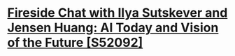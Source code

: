 # [Fireside Chat with Ilya Sutskever and Jensen Huang: AI Today and Vision of the Future [S52092]](https://www.nvidia.cn/gtc-global/session-catalog/?tab.catalogallsessionstab=16566177511100015Kus&search=52092#/session/1669748941314001t6Nv)